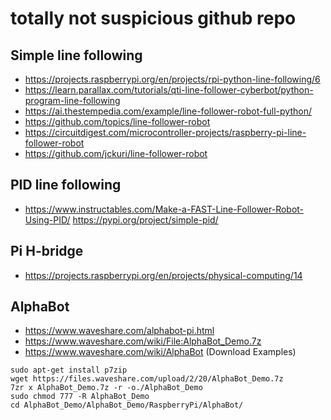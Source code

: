 # totally not suspicious github repo

## Simple line following
- https://projects.raspberrypi.org/en/projects/rpi-python-line-following/6
- https://learn.parallax.com/tutorials/qti-line-follower-cyberbot/python-program-line-following
- https://ai.thestempedia.com/example/line-follower-robot-full-python/
- https://github.com/topics/line-follower-robot
- https://circuitdigest.com/microcontroller-projects/raspberry-pi-line-follower-robot
- https://github.com/jckuri/line-follower-robot

## PID line following
- https://www.instructables.com/Make-a-FAST-Line-Follower-Robot-Using-PID/
https://pypi.org/project/simple-pid/

## Pi H-bridge
- https://projects.raspberrypi.org/en/projects/physical-computing/14

## AlphaBot
- https://www.waveshare.com/alphabot-pi.html
- https://www.waveshare.com/wiki/File:AlphaBot_Demo.7z
- https://www.waveshare.com/wiki/AlphaBot (Download Examples)

```shell
sudo apt-get install p7zip
wget https://files.waveshare.com/upload/2/20/AlphaBot_Demo.7z
7zr x AlphaBot_Demo.7z -r -o./AlphaBot_Demo
sudo chmod 777 -R AlphaBot_Demo
cd AlphaBot_Demo/AlphaBot_Demo/RaspberryPi/AlphaBot/
```
